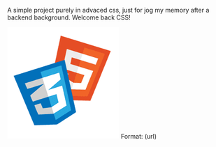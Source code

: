 A simple project purely in advaced css, just for jog my memory after a backend background.
Welcome back CSS!

![HtmlCss Logo](/img/html-css_big.png)
Format: (url)